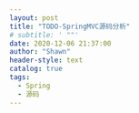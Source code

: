 ```yaml
---
layout: post
title: "TODO-SpringMVC源码分析"
# subtitle: ' ""'
date: 2020-12-06 21:37:00
author: "Shawn"
header-style: text
catalog: true
tags:
  - Spring
  - 源码
---
```




